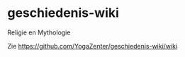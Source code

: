 geschiedenis-wiki
=================

Religie en Mythologie

Zie https://github.com/YogaZenter/geschiedenis-wiki/wiki
